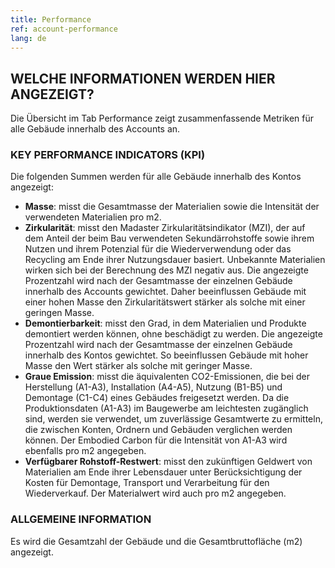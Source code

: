 ```yaml
---
title: Performance
ref: account-performance
lang: de
---
```


## WELCHE INFORMATIONEN WERDEN HIER ANGEZEIGT?
Die Übersicht im Tab Performance zeigt zusammenfassende Metriken für alle Gebäude innerhalb des Accounts an.

### KEY PERFORMANCE INDICATORS (KPI)
Die folgenden Summen werden für alle Gebäude innerhalb des Kontos angezeigt:

- **Masse**: misst die Gesamtmasse der Materialien sowie die Intensität der verwendeten Materialien pro m2.
- **Zirkularität**: misst den Madaster Zirkularitätsindikator (MZI), der auf dem Anteil der beim Bau verwendeten Sekundärrohstoffe sowie ihrem Nutzen und ihrem Potenzial für die Wiederverwendung oder das Recycling am Ende ihrer Nutzungsdauer basiert. Unbekannte Materialien wirken sich bei der Berechnung des MZI negativ aus. Die angezeigte Prozentzahl wird nach der Gesamtmasse der einzelnen Gebäude innerhalb des Accounts gewichtet. Daher beeinflussen Gebäude mit einer hohen Masse den Zirkularitätswert stärker als solche mit einer geringen Masse.
- **Demontierbarkeit**: misst den Grad, in dem Materialien und Produkte demontiert werden können, ohne beschädigt zu werden. Die angezeigte Prozentzahl wird nach der Gesamtmasse der einzelnen Gebäude innerhalb des Kontos gewichtet. So beeinflussen Gebäude mit hoher Masse den Wert stärker als solche mit geringer Masse. 
- **Graue Emission**: misst die äquivalenten CO2-Emissionen, die bei der Herstellung (A1-A3), Installation (A4-A5), Nutzung (B1-B5) und Demontage (C1-C4) eines Gebäudes freigesetzt werden. Da die Produktionsdaten (A1-A3) im Baugewerbe am leichtesten zugänglich sind, werden sie verwendet, um zuverlässige Gesamtwerte zu ermitteln, die zwischen Konten, Ordnern und Gebäuden verglichen werden können. Der Embodied Carbon für die Intensität von A1-A3 wird ebenfalls pro m2 angegeben.
- **Verfügbarer Rohstoff-Restwert**: misst den zukünftigen Geldwert von Materialien am Ende ihrer Lebensdauer unter Berücksichtigung der Kosten für Demontage, Transport und Verarbeitung für den Wiederverkauf. Der Materialwert wird auch pro m2 angegeben.

### ALLGEMEINE INFORMATION
Es wird die Gesamtzahl der Gebäude und die Gesamtbruttofläche (m2) angezeigt.